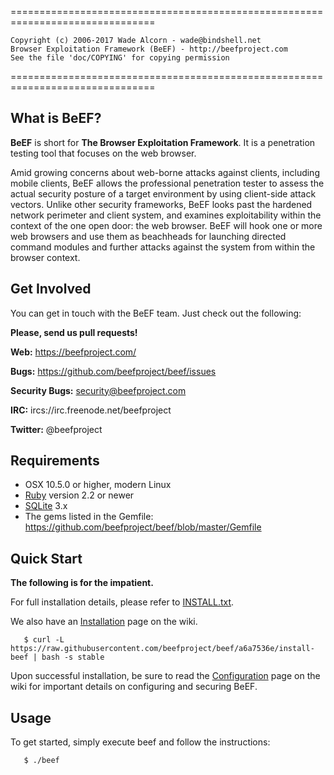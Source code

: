 ===============================================================================
   
    Copyright (c) 2006-2017 Wade Alcorn - wade@bindshell.net
    Browser Exploitation Framework (BeEF) - http://beefproject.com
    See the file 'doc/COPYING' for copying permission

===============================================================================

What is BeEF?
-------------

__BeEF__ is short for __The Browser Exploitation Framework__. It is a penetration testing tool that focuses on the web browser.

Amid growing concerns about web-borne attacks against clients, including mobile clients, BeEF allows the professional penetration tester to assess the actual security posture of a target environment by using client-side attack vectors. Unlike other security frameworks, BeEF looks past the hardened network perimeter and client system, and examines exploitability within the context of the one open door: the web browser. BeEF will hook one or more web browsers and use them as beachheads for launching directed command modules and further attacks against the system from within the browser context.


Get Involved 
------------

You can get in touch with the BeEF team. Just check out the following: 


__Please, send us pull requests!__

__Web:__ https://beefproject.com/

__Bugs:__ https://github.com/beefproject/beef/issues

__Security Bugs:__ security@beefproject.com

__IRC:__ ircs://irc.freenode.net/beefproject

__Twitter:__ @beefproject


Requirements
------------

* OSX 10.5.0 or higher, modern Linux
* [Ruby](http://rubylang.org) version 2.2 or newer
* [SQLite](http://sqlite.org) 3.x
* The gems listed in the Gemfile: https://github.com/beefproject/beef/blob/master/Gemfile


Quick Start
----------- 

__The following is for the impatient.__ 

For full installation details, please refer to [INSTALL.txt](https://github.com/beefproject/beef/blob/master/INSTALL.txt).

We also have an [Installation](https://github.com/beefproject/beef/wiki/Installation) page on the wiki.

       $ curl -L https://raw.githubusercontent.com/beefproject/beef/a6a7536e/install-beef | bash -s stable

Upon successful installation, be sure to read the [Configuration](https://github.com/beefproject/beef/wiki/Configuration) page on the wiki for important details on configuring and securing BeEF.


Usage 
----- 

To get started, simply execute beef and follow the instructions: 

       $ ./beef

